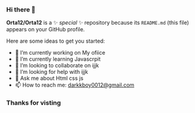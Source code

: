 ### Hi there 👋


**Orta12/Orta12** is a ✨ _special_ ✨ repository because its `README.md` (this file) appears on your GitHub profile.

Here are some ideas to get you started:

- 🔭 I’m currently working on My ofiice 
- 🌱 I’m currently learning Javascrpit
- 👯 I’m looking to collaborate on ijjk
- 🤔 I’m looking for help with ijjk
- 💬 Ask me about Html css js 
- 📫 How to reach me: darkkboy0012@gmail.com

### Thanks for visting 
